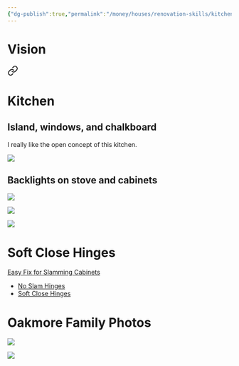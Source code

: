 ```yaml
---
{"dg-publish":true,"permalink":"/money/houses/renovation-skills/kitchen-cabinets/","tags":["oakmore"],"created":"Jun 05, 2023, 1:49 PM","updated":""}
---
```



# Vision


<div class="transclusion internal-embed is-loaded"><a class="markdown-embed-link" href="/shopping/house-ideas/house-renovation-ideas/#kitchen" aria-label="Open link"><svg xmlns="http://www.w3.org/2000/svg" width="24" height="24" viewBox="0 0 24 24" fill="none" stroke="currentColor" stroke-width="2" stroke-linecap="round" stroke-linejoin="round" class="svg-icon lucide-link"><path d="M10 13a5 5 0 0 0 7.54.54l3-3a5 5 0 0 0-7.07-7.07l-1.72 1.71"></path><path d="M14 11a5 5 0 0 0-7.54-.54l-3 3a5 5 0 0 0 7.07 7.07l1.71-1.71"></path></svg></a><div class="markdown-embed">



# Kitchen

## Island, windows, and chalkboard

I really like the open concept of this kitchen.

![](https://i.imgur.com/oL137eJ.jpg)

## Backlights on stove and cabinets

![](https://i.imgur.com/E3Bdm4O.jpg)



</div></div>


![](https://hips.hearstapps.com/hmg-prod/images/edc120118pike04-1542730739.jpg)

![](https://www.lilyanncabinets.com/media/igallery/w/h/white_shaker_elite_2_.jpg)
# Soft Close Hinges

[Easy Fix for Slamming Cabinets](https://www.youtube.com/watch?v=Z_AYt7PSEU0)

- [No Slam Hinges](https://www.amazon.com/no-slam-hinges/s?k=no+slam+hinges)
- [Soft Close Hinges](https://www.homedepot.com/b/Hardware-Cabinet-Hardware-Cabinet-Hinges/Soft-Close/N-5yc1vZc29aZ1z0jp6o)

# Oakmore Family Photos

![](https://lh3.googleusercontent.com/pw/AJFCJaW7gwD-YVgXag4iwvAKcjPpKmbnl3Ovjdmd0xPXfx5MsF8siZL8orzdG6f37FnAOnzq5nZllmU6fO-FJqX3Q-8t-yvZU45Lz8IwRCMAaCQfHRhxaM2UlUISveyvT_OB3WecUYfhlMwsq1rflcr2jYe5fQ=w2644-h1983-s-no?authuser=0)

![](https://lh3.googleusercontent.com/pw/AJFCJaU2bTri36BwyV2M-F24xTXsHDIEwEg9tbGsPfytRoBBn-vuF_NAI7OHiSJ1aJTQO3dbEsHwsVejvEvwCMkEpX9_vRr5cmmNbfdtKQID5jDISTJx3NJSK60FqYA2OPURh5H7O9pmtOi9ZHtzb6czQX8OVQ=w2644-h1983-s-no?authuser=0)